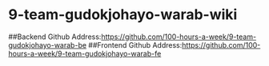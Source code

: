 # 9-team-gudokjohayo-warab-wiki

##Backend Github Address:https://github.com/100-hours-a-week/9-team-gudokjohayo-warab-be
##Frontend Github Address:https://github.com/100-hours-a-week/9-team-gudokjohayo-warab-fe
